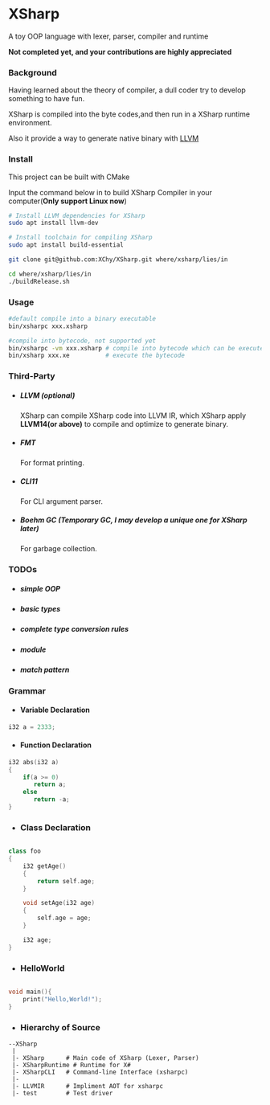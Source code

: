 # XSharp

A toy OOP language with lexer, parser, compiler and runtime

**Not completed yet, and your contributions are highly appreciated**

### Background

Having learned about the theory of compiler, a dull coder try to develop something to have fun.

XSharp is compiled into the byte codes,and then run in a XSharp runtime environment.

Also it provide a way to generate native binary with [LLVM](https://github.com/llvm/llvm-project)

### Install

This project can be built with CMake

Input the command below in to build XSharp Compiler in your computer(**Only support Linux now**)

```bash
# Install LLVM dependencies for XSharp
sudo apt install llvm-dev

# Install toolchain for compiling XSharp
sudo apt install build-essential

git clone git@github.com:XChy/XSharp.git where/xsharp/lies/in

cd where/xsharp/lies/in
./buildRelease.sh
```

### Usage

```bash
#default compile into a binary executable
bin/xsharpc xxx.xsharp

#compile into bytecode, not supported yet
bin/xsharpc -vm xxx.xsharp # compile into bytecode which can be executed by XSharp's VM
bin/xsharp xxx.xe          # execute the bytecode
```

### Third-Party

- ##### **LLVM** (**optional**)

  XSharp can compile XSharp code into LLVM IR, which
  XSharp apply **LLVM14(or above)** to compile and optimize to generate binary.

- ##### **FMT**

  For format printing.

- ##### **CLI11**

  For CLI argument parser.


- ##### **Boehm GC** (**Temporary GC, I may develop a unique one for XSharp later**)

  For garbage collection.

### TODOs

- ##### simple OOP
- ##### basic types
- ##### complete type conversion rules
- ##### module
- ##### match pattern

### Grammar

- #### Variable Declaration

```C++
i32 a = 2333;
```

- #### Function Declaration

```C++
i32 abs(i32 a)
{
    if(a >= 0)
       return a;
	else
       return -a;
}
```

- ### Class Declaration

```C++

class foo
{
    i32 getAge()
    {
        return self.age;
    }

    void setAge(i32 age)
    {
        self.age = age;
    }

    i32 age;
}

```

- ### HelloWorld

```C++

void main(){
    print("Hello,World!");
}

```

- ### Hierarchy of Source

```
--XSharp
 |
 |- XSharp      # Main code of XSharp (Lexer, Parser)
 |- XSharpRuntime # Runtime for X#
 |- XSharpCLI   # Command-line Interface (xsharpc)
 |-
 |- LLVMIR      # Impliment AOT for xsharpc
 |- test        # Test driver
```

